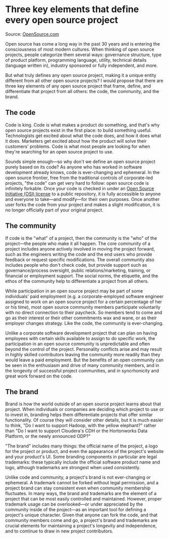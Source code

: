 # Three key elements that define every open source project
Source: [OpenSource.com](https://opensource.com/life/15/2/3-key-elements-every-open-source-project)

Open source has come a long way in the past 30 years and is entering the consciousness of most modern cultures. When thinking of open source projects, people categorize them several ways: governance structure, type of product platform, programming language, utility, technical details (language written in), industry sponsored or fully independent, and more.

But what truly defines any open source project, making it a unique entity different from all other open source projects? I would propose that there are three key elements of any open source project that frame, define, and differentiate that project from all others: the code, the community, and the brand.

## The code

Code is king. Code is what makes a product do something, and that's why open source projects exist in the first place: to build something useful. Technologists get excited about what the code does, and how it does what it does. Marketers get excited about how the product will solve their customers' problems. Code is what most people are looking for when they're searching for an open source project to use.

Sounds simple enough—so why don't we define an open source project purely based on its code? As anyone who has worked in software development already knows, code is ever-changing and ephemeral. In the open source frontier, free from the traditional controls of corporate-led projects, "the code" can get very hard to follow: open source code is infinitely forkable. Once your code is checked in under an [Open Source Initiative (OSI) license](http://opensource.org/licenses) to a public repository, it is fully accessible to anyone and everyone to take—and modify—for their own purposes. Once another user forks the code from your project and makes a slight modification, it is no longer officially part of your original project.

## The community

If code is the "what" of a project, then the community is the "who" of the project—the people who make it all happen. The core community of a project includes anyone actively involved in moving the project forward, such as the engineers writing the code and the end users who provide feedback or request specific modifications. The overall community also includes people who don't check code, but provide support such as governance/process oversight, public relations/marketing, training, or financial or employment support. The social norms, the etiquette, and the ethos of the community help to differentiate a project from all others.

While participation in an open source project may be part of some individuals' paid employment (e.g. a corporate-employed software engineer assigned to work on an open source project for a certain percentage of her or his time), most open source community members participate voluntarily with no direct connection to their paycheck. So members tend to come and go as their interest or their other commitments wax and wane, or as their employer changes strategy. Like the code, the community is ever-changing.

Unlike a corporate software development project that can plan on having employees with certain skills available to assign to do specific work, the participation in an open source community is unpredictable and often beyond the control of the project. Personality conflicts arise and may result in highly skilled contributors leaving the community more readily than they would leave a paid employment. But the benefits of an open community can be seen in the enthusiasm and drive of many community members, and in the longevity of successful project communities, and in syncrhonicity and great work forward on the code.

## The brand

Brand is how the world outside of an open source project learns about that project. When individuals or companies are deciding which project to use or to invest in, branding helps them differentiate projects that offer similar functionality. Of course they will consider other details, but it is much easier to think, "Do I want to support Hadoop, with the yellow elephant?" rather than "Do I want to support Cloudera's CDH or the Hortonworks Data Platform, or the newly announced ODP?"

"The brand" includes many things: the official name of the project, a logo for the project or product, and even the appearance of the project's website and your product's UI. Some branding components in particular are legal trademarks: these typically include the official software product name and logo, although trademarks are strongest when used consistently.

Unlike code and community, a project's brand is not ever-changing or ephemeral. A trademark cannot be forked without legal permission, and a project brand can stay consistent even when community membership fluctuates. In many ways, the brand and trademarks are the element of a project that can be most easily controlled and maintained. However, proper trademark usage can be overlooked—or under appreciated by the community inside of the project—as an important tool for defining a project's unique character. Given that anyone can fork the code, and that community members come and go, a project's brand and trademarks are crucial elements for maintaining a project's longevity and independence, and to continue to draw in new project contributors.